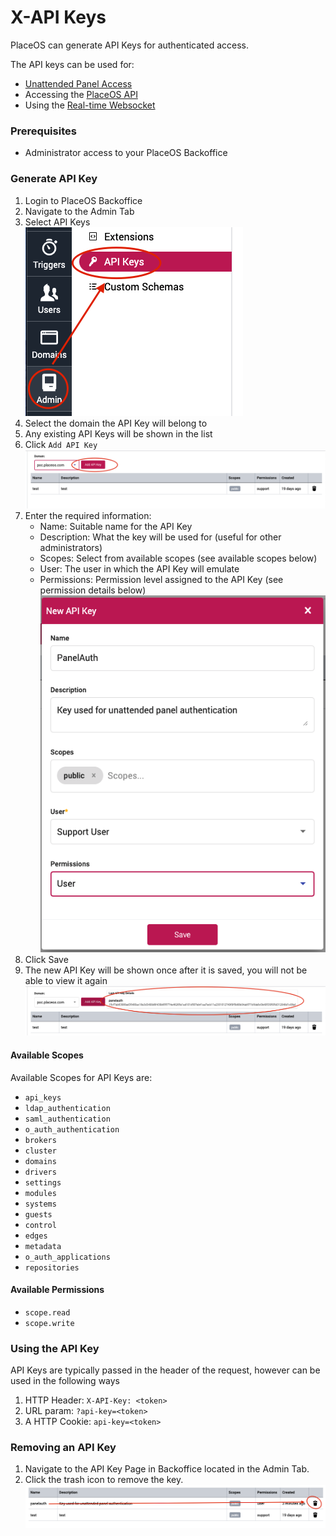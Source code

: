 # X-API Keys

PlaceOS can generate API Keys for authenticated access.

The API keys can be used for:

* [Unattended Panel Access](../user-interfaces/panel-login.md)
* Accessing the [PlaceOS API](../../reference/api/)
* Using the [Real-time Websocket](../../reference/api/websocket.md)

### Prerequisites

* Administrator access to your PlaceOS Backoffice

### Generate API Key

1. Login to PlaceOS Backoffice
2. Navigate to the Admin Tab
3. Select API Keys\
   [![Select API Keys from Admin Menu](https://github.com/PlaceOS/docs/raw/generate-api-key/how-to/backoffice/assets/menu-api-keys.png)](https://github.com/PlaceOS/docs/blob/generate-api-key/how-to/backoffice/assets/menu-api-keys.png)
4. Select the domain the API Key will belong to
5. Any existing API Keys will be shown in the list
6. Click `Add API Key`\
   [![Select API Keys from Admin Menu](https://github.com/PlaceOS/docs/raw/generate-api-key/how-to/backoffice/assets/add-api-key.png)](https://github.com/PlaceOS/docs/blob/generate-api-key/how-to/backoffice/assets/add-api-key.png)
7. Enter the required information:
   * Name: Suitable name for the API Key
   * Description: What the key will be used for (useful for other administrators)
   * Scopes: Select from available scopes (see available scopes below)
   * User: The user in which the API Key will emulate
   * Permissions: Permission level assigned to the API Key (see permission details below)\
     [![Add new API Key Form](https://github.com/PlaceOS/docs/raw/generate-api-key/how-to/backoffice/assets/add-new-key.png)](https://github.com/PlaceOS/docs/blob/generate-api-key/how-to/backoffice/assets/add-new-key.png)
8. Click Save
9. The new API Key will be shown once after it is saved, you will not be able to view it again\
   [![Showing the new API Key](https://github.com/PlaceOS/docs/raw/generate-api-key/how-to/backoffice/assets/display-key.png)](https://github.com/PlaceOS/docs/blob/generate-api-key/how-to/backoffice/assets/display-key.png)

#### Available Scopes

Available Scopes for API Keys are:

* `api_keys`
* `ldap_authentication`
* `saml_authentication`
* `o_auth_authentication`
* `brokers`
* `cluster`
* `domains`
* `drivers`
* `settings`
* `modules`
* `systems`
* `guests`
* `control`
* `edges`
* `metadata`
* `o_auth_applications`
* `repositories`

#### Available Permissions

* `scope.read`
* `scope.write`

### Using the API Key

API Keys are typically passed in the header of the request, however can be used in the following ways

1. HTTP Header: `X-API-Key: <token>`
2. URL param: `?api-key=<token>`
3. A HTTP Cookie: `api-key=<token>`

### Removing an API Key

1. Navigate to the API Key Page in Backoffice located in the Admin Tab.
2. Click the trash icon to remove the key.\
   [![Remove API Key](https://github.com/PlaceOS/docs/raw/generate-api-key/how-to/backoffice/assets/remove-key.png)](https://github.com/PlaceOS/docs/blob/generate-api-key/how-to/backoffice/assets/remove-key.png)
